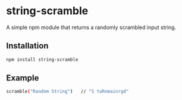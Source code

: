 # string-scramble

A simple npm module that returns a randomly scrambled input string.

## Installation

```bash
npm install string-scramble
```

## Example

```bash
scramble("Random String")   // "S toRnmainrgd"
```
